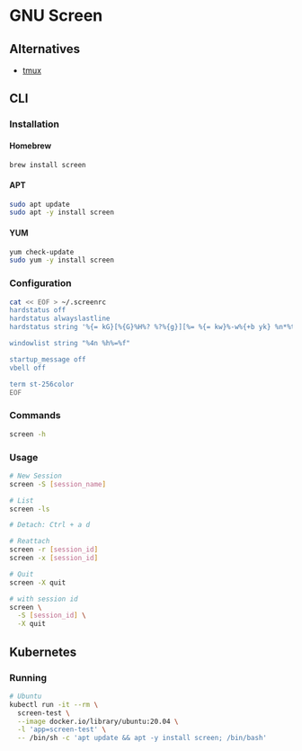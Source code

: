# GNU Screen

## Alternatives

- [tmux](/tmux.md)

## CLI

### Installation

#### Homebrew

```sh
brew install screen
```

#### APT

```sh
sudo apt update
sudo apt -y install screen
```

#### YUM

```sh
yum check-update
sudo yum -y install screen
```

### Configuration

```sh
cat << EOF > ~/.screenrc
hardstatus off
hardstatus alwayslastline
hardstatus string '%{= kG}[%{G}%H%? %?%{g}][%= %{= kw}%-w%{+b yk} %n*%t%?(%u)%? %{-}%+w %=%{g}][%{B}%Y-%m-%d %{W}%c%{g}]'

windowlist string "%4n %h%=%f"

startup_message off
vbell off

term st-256color
EOF
```

### Commands

```sh
screen -h
```

### Usage

```sh
# New Session
screen -S [session_name]

# List
screen -ls

# Detach: Ctrl + a d

# Reattach
screen -r [session_id]
screen -x [session_id]

# Quit
screen -X quit

# with session id
screen \
  -S [session_id] \
  -X quit
```

## Kubernetes

### Running

```sh
# Ubuntu
kubectl run -it --rm \
  screen-test \
  --image docker.io/library/ubuntu:20.04 \
  -l 'app=screen-test' \
  -- /bin/sh -c 'apt update && apt -y install screen; /bin/bash'
```
